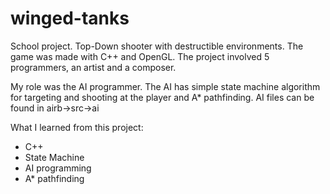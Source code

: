 # winged-tanks
School project. Top-Down shooter with destructible environments. The game was made with C++ and OpenGL.
The project involved 5 programmers, an artist and a composer.

My role was the AI programmer. The AI has simple state machine algorithm for targeting and shooting at the player and A* pathfinding.
AI files can be found in airb->src->ai

What I learned from this project:
- C++
- State Machine
- AI programming
- A* pathfinding
